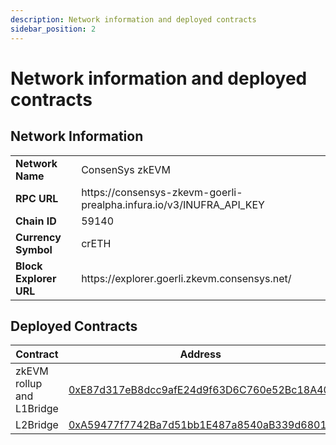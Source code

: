 ```yaml
---
description: Network information and deployed contracts
sidebar_position: 2
---
```


# Network information and deployed contracts

## Network Information

<table>
    <tr>
        <td align="left"><b>Network Name</b></td>
        <td align="left">ConsenSys zkEVM</td>
    </tr>
    <tr>
        <td align="left"><b>RPC URL</b></td>
        <td align="left">https://consensys-zkevm-goerli-prealpha.infura.io/v3/INUFRA_API_KEY</td>
    </tr>
    <tr>
        <td align="left"><b>Chain ID</b></td>
        <td align="left">59140</td>
    </tr>
    <tr>
        <td align="left"><b>Currency Symbol</b></td>
        <td align="left">crETH</td>
    </tr>
    <tr>
        <td align="left"><b>Block Explorer URL</b></td>
        <td align="left">https://explorer.goerli.zkevm.consensys.net/</td>
    </tr>
</table>

## Deployed Contracts

| Contract | Address |
| --- | --- |
| zkEVM rollup and L1Bridge | [0xE87d317eB8dcc9afE24d9f63D6C760e52Bc18A40](https://goerli.etherscan.io/address/0xe87d317eb8dcc9afe24d9f63d6c760e52bc18a40) |
| L2Bridge | [0xA59477f7742Ba7d51bb1E487a8540aB339d6801d](https://explorer.goerli.zkevm.consensys.net/address/0xA59477f7742Ba7d51bb1E487a8540aB339d6801d) |
